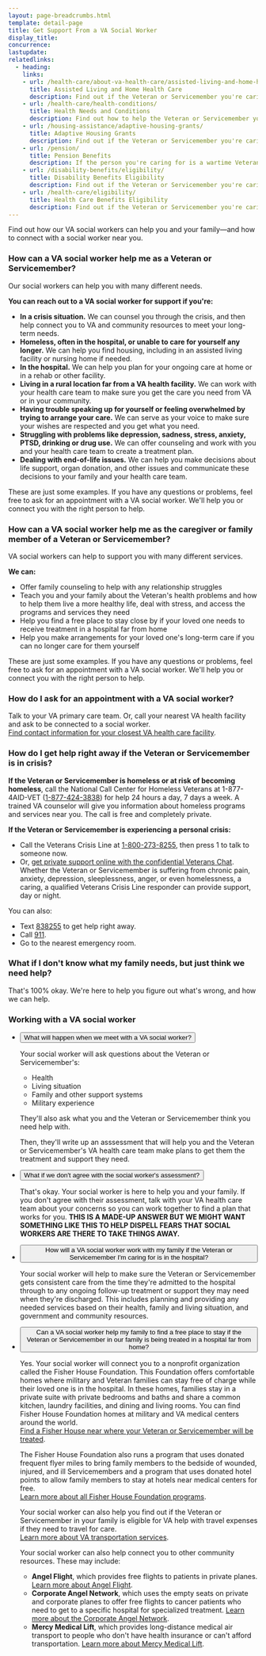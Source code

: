 ```yaml
---
layout: page-breadcrumbs.html
template: detail-page
title: Get Support From a VA Social Worker
display_title:
concurrence: 
lastupdate: 
relatedlinks:
  - heading: 
    links: 
    - url: /health-care/about-va-health-care/assisted-living-and-home-health-care/ 
      title: Assisted Living and Home Health Care
      description: Find out if the Veteran or Servicemember you're caring for can get assisted living, residential (live-in), or home health care services through VA.
    - url: /health-care/health-conditions/
      title: Health Needs and Conditions
      description: Find out how to help the Veteran or Servicemember you're caring for access VA services for mental health, women’s health, and other specific needs.
    - url: /housing-assistance/adaptive-housing-grants/
      title: Adaptive Housing Grants
      description: Find out if the Veteran or Servicemember you're caring for may be eligible for a grant to buy or change a home to meet their needs and help them live more independently with their service-connected disability.
    - url: /pension/
      title: Pension Benefits
      description: If the person you're caring for is a wartime Veteran, find out if they're eligible for monthly pension payments as well as additional Aid and Attendance or Housebound benefits if they need help with their daily activities or can't leave the house.
    - url: /disability-benefits/eligibility/
      title: Disability Benefits Eligibility 
      description: Find out if the Veteran or Servicemember you're caring for can get disability compensation from VA.
    - url: /health-care/eligibility/
      title: Health Care Benefits Eligibility
      description: Find out if the Veteran or Servicemember you're caring for is eligible for the VA health care program.
---
```


<div class="va-introtext">

Find out how our VA social workers can help you and your family—and how to connect with a social worker near you. 

</div>

<div class="feature" markdown=“1”>
  
### How can a VA social worker help me as a Veteran or Servicemember?

Our social workers can help you with many different needs.

**You can reach out to a VA social worker for support if you're:**

- **In a crisis situation.** We can counsel you through the crisis, and then help connect you to VA and community resources to meet your long-term needs.
- **Homeless, often in the hospital, or unable to care for yourself any longer.** We can help you find housing, including in an assisted living facility or nursing home if needed.
- **In the hospital.** We can help you plan for your ongoing care at home or in a rehab or other facility. 
- **Living in a rural location far from a VA health facility.** We can work with your health care team to make sure you get the care you need from VA or in your community.
- **Having trouble speaking up for yourself or feeling overwhelmed by trying to arrange your care.** We can serve as your voice to make sure your wishes are respected and you get what you need.
- **Struggling with problems like depression, sadness, stress, anxiety, PTSD, drinking or drug use.** We can offer counseling and work with you and your health care team to create a treatment plan.
- **Dealing with end-of-life issues.** We can help you make decisions about life support, organ donation, and other issues and communicate these decisions to your family and your health care team.

These are just some examples. If you have any questions or problems, feel free to ask for an appointment with a VA social worker. We'll help you or connect you with the right person to help.

</div>

<div class="feature" markdown=“1”>

### How can a VA social worker help me as the caregiver or family member of a Veteran or Servicemember?

VA social workers can help to support you with many different services.

**We can:**

- Offer family counseling to help with any relationship struggles
- Teach you and your family about the Veteran's health problems and how to help them live a more healthy life, deal with stress, and access the programs and services they need
- Help you find a free place to stay close by if your loved one needs to receive treatment in a hospital far from home
- Help you make arrangements for your loved one's long-term care if you can no longer care for them yourself

These are just some examples. If you have any questions or problems, feel free to ask for an appointment with a VA social worker. We'll help you or connect you with the right person to help.

</div>

### How do I ask for an appointment with a VA social worker?

Talk to your VA primary care team. Or, call your nearest VA health facility and ask to be connected to a social worker.<br>
[Find contact information for your closest VA health care facility](/facilities).

### How do I get help right away if the Veteran or Servicemember is in crisis?

**If the Veteran or Servicemember is homeless or at risk of becoming homeless**, call the National Call Center for Homeless Veterans at 1-877-4AID-VET (<a href="tel:+1phonenumber">1-877-424-3838</a>) for help 24 hours a day, 7 days a week. A trained VA counselor will give you information about homeless programs and services near you. The call is free and completely private.

**If the Veteran or Servicemember is experiencing a personal crisis:**
- Call the Veterans Crisis Line at <a href="tel:+1phonenumber">1-800-273-8255</a>, then press 1 to talk to someone now. 
- Or, [get private support online with the confidential Veterans Chat](https://www.veteranscrisisline.net/ChatTermsOfService.aspx?account=Veterans%20Chat/).
Whether the Veteran or Servicemember is suffering from chronic pain, anxiety, depression, sleeplessness, anger, or even homelessness, a caring, a qualified Veterans Crisis Line responder can provide support, day or night.

You can also:
- Text <a href="tel:+1phonenumber">838255</a> to get help right away.
- Call <a href="tel:+1phonenumber">911</a>.
- Go to the nearest emergency room.

### What if I don't know what my family needs, but just think we need help?

That's 100% okay. We're here to help you figure out what's wrong, and how we can help.

<span id="fisher">

### Working with a VA social worker

<div class="usa-accordion">
<ul class="usa-unstyled-list">
<li>
<button class="usa-button-unstyled usa-accordion-button" aria-controls="Meet-with-social-worker">What will happen when we meet with a VA social worker?</button>
<div id="Meet-with-social-worker" class="usa-accordion-content">

Your social worker will ask questions about the Veteran or Servicemember's:
- Health
- Living situation
- Family and other support systems
- Military experience

They'll also ask what you and the Veteran or Servicemember think you need help with.

Then, they'll write up an asssessment that will help you and the Veteran or Servicemember's VA health care team make plans to get them the treatment and support they need.

</div>
</li>
<li>
<button class="usa-button-unstyled usa-accordion-button" aria-controls="Disagree-with-social-worker">What if we don't agree with the social worker's assessment?</button>
<div id="Disagree-with-social-worker" class="usa-accordion-content">

That's okay. Your social worker is here to help you and your family. If you don't agree with their assessment, talk with your VA health care team about your concerns so you can work together to find a plan that works for you.
**THIS IS A MADE-UP ANSWER BUT WE MIGHT WANT SOMETHING LIKE THIS TO HELP DISPELL FEARS THAT SOCIAL WORKERS ARE THERE TO TAKE THINGS AWAY.**

</div>
</li>
<li>
<button class="usa-button-unstyled usa-accordion-button" aria-controls="Help-in-hospital">How will a VA social worker work with my family if the Veteran or Servicemember I'm caring for is in the hospital?</button>
<div id="Help-in-hospital" class="usa-accordion-content">

Your social worker will help to make sure the Veteran or Servicemember gets consistent care from the time they're admitted to the hospital through to any ongoing follow-up treatment or support they may need when they're discharged. This includes planning and providing any needed services based on their health, family and living situation, and government and community resources.
  
</div>
</li>
<li>
<button class="usa-button-unstyled usa-accordion-button" aria-controls="Hospital-far-from-home">Can a VA social worker help my family to find a free place to stay if the Veteran or Servicemember in our family is being treated in a hospital far from home?</button>
<div id="Hospital-far-from-home" class="usa-accordion-content">

Yes. Your social worker will connect you to a nonprofit organization called the Fisher House Foundation. This Foundation offers comfortable homes where military and Veteran families can stay free of charge while their loved one is in the hospital. In these homes, families stay in a private suite with private bedrooms and baths and share a common kitchen, laundry facilities, and dining and living rooms. You can find Fisher House Foundation homes at military and VA medical centers around the world.<br>
[Find a Fisher House near where your Veteran or Servicemember will be treated](https://www.fisherhouse.org/programs/houses/house-locations/).<br>

The Fisher House Foundation also runs a program that uses donated frequent flyer miles to bring family members to the bedside of wounded, injured, and ill Servicemembers and a program that uses donated hotel points to allow family members to stay at hotels near medical centers for free.<br>
[Learn more about all Fisher House Foundation programs](https://www.fisherhouse.org/).

Your social worker can also help you find out if the Veteran or Servicemember in your family is eligible for VA help with travel expenses if they need to travel for care.<br>
[Learn more about VA transportation services](https://www.va.gov/healthbenefits/vtp/).

Your social worker can also help connect you to other community resources. These may include:
- **Angel Flight**, which provides free flights to patients in private planes. <br>
[Learn more about Angel Flight](http://www.angelflight.com).
- **Corporate Angel Network**, which uses the empty seats on private and corporate planes to offer free flights to cancer patients who need to get to a specific hospital for specialized treatment.
[Learn more about the Corporate Angel Network](http://www.corpangelnetwork.org/home).
- **Mercy Medical Lift**, which provides long-distance medical air transport to people who don't have health insurance or can't afford transportation.
[Learn more about Mercy Medical Lift](http://mercymedical.org).  
</div>
</li>
</ul>
</div>

<script src="https://standards.usa.gov/assets/js/vendor/uswds.min.js" type="text/javascript"></script> 
